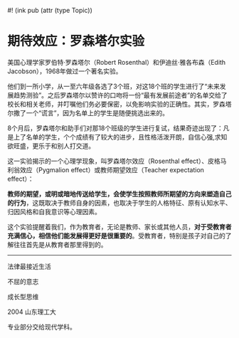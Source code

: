 #! (ink pub (attr (type Topic))


# 期待效应：罗森塔尔实验

美国心理学家罗伯特·罗森塔尔（Robert Rosenthal）和伊迪丝·雅各布森（Edith Jacobson），1968年做过一个著名实验。

他们到一所小学，从一至六年级各选了3个班，对这18个班的学生进行了“未来发展趋势测验”。之后罗森塔尔以赞许的口吻将一份“最有发展前途者”的名单交给了校长和相关老师，并叮嘱他们务必要保密，以免影响实验的正确性。其实，罗森塔尔撒了一个“谎言”，因为名单上的学生是随便挑选出来的。

8个月后，罗森塔尔和助手们对那18个班级的学生进行复试，结果奇迹出现了：凡是上了名单的学生，个个成绩有了较大的进步，且性格活泼开朗，自信心强,求知欲旺盛，更乐于和别人打交道。

这一实验揭示的一个心理学现象，叫罗森塔尔效应（Rosenthal effect）、皮格马利翁效应（Pygmalion effect）或教师期望效应（Teacher expectation effect）：

**教师的期望，或明或暗地传送给学生，会使学生按照教师所期望的方向来塑造自己的行为**，这既取决于教师自身的因素，也取决于学生的人格特征、原有认知水平、归因风格和自我意识等心理因素。

这个实验提醒着我们，作为教育者，无论是教师、家长或其他人员，**对于受教育者充满信心，相信他们能发展得更好是很重要的**。受教育者，特别是孩子对自己的了解往往首先是从教育者那里得到的。

---

法律最接近生活

不屈的意志

成长型思维

2004 山东理工大

专业部分交给现代学科。